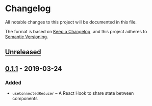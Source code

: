 # Changelog
All notable changes to this project will be documented in this file.

The format is based on [Keep a Changelog](https://keepachangelog.com/en/1.0.0/),
and this project adheres to [Semantic Versioning](https://semver.org/spec/v2.0.0.html).

## [Unreleased]

## [0.1.1] - 2019-03-24
### Added
- `useConnectedReducer` – A React Hook to share state between components

[Unreleased]: https://github.com/pmk1c/react-connected-reducers/compare/v0.1.1...HEAD
[0.1.1]: https://github.com/pmk1c/react-connected-reducers/releases/tag/v0.1.1

